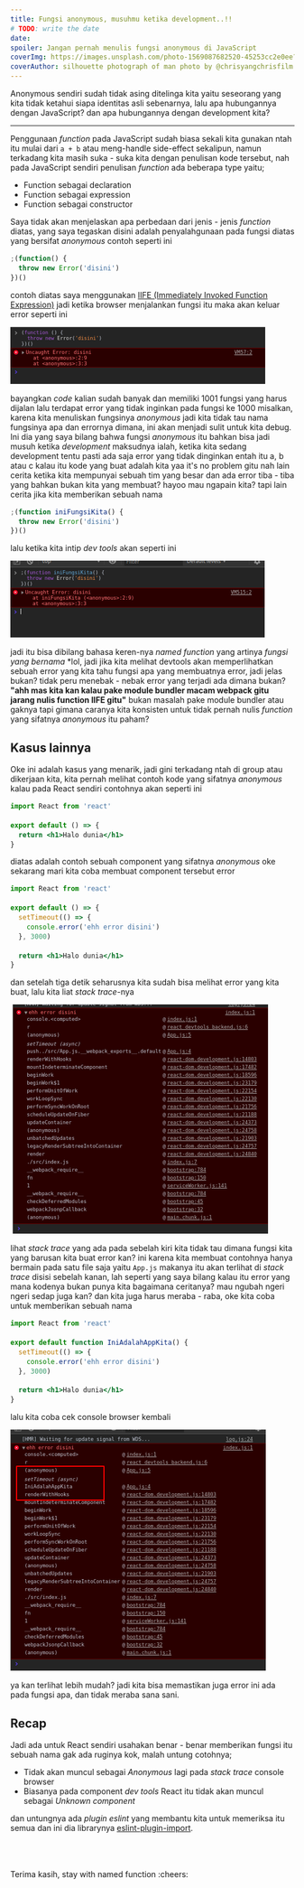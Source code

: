 ```yaml
---
title: Fungsi anonymous, musuhmu ketika development..!!
# TODO: write the date
date:
spoiler: Jangan pernah menulis fungsi anonymous di JavaScript
coverImg: https://images.unsplash.com/photo-1569087682520-45253cc2e0ee?ixlib=rb-1.2.1&ixid=eyJhcHBfaWQiOjEyMDd9&auto=format&fit=crop&w=750&q=80
coverAuthor: silhouette photograph of man photo by @chrisyangchrisfilm on @unsplash
---
```


Anonymous sendiri sudah tidak asing ditelinga kita yaitu seseorang yang kita tidak ketahui siapa identitas asli sebenarnya, lalu apa hubungannya dengan JavaScript? dan apa hubungannya dengan development kita?

---

Penggunaan _function_ pada JavaScript sudah biasa sekali kita gunakan ntah itu mulai dari `a + b` atau meng-handle side-effect sekalipun, namun terkadang kita masih suka - suka kita dengan penulisan kode tersebut, nah pada JavaScript sendiri penulisan _function_ ada beberapa type yaitu;

- Function sebagai declaration
- Function sebagai expression
- Function sebagai constructor

Saya tidak akan menjelaskan apa perbedaan dari jenis - jenis _function_ diatas, yang saya tegaskan disini adalah penyalahgunaan pada fungsi diatas yang bersifat _anonymous_ contoh seperti ini

```js
;(function() {
  throw new Error('disini')
})()
```

contoh diatas saya menggunakan [IIFE (Immediately Invoked Function Expression)](https://developer.mozilla.org/en-US/docs/Glossary/IIFE) jadi ketika browser menjalankan fungsi itu maka akan keluar error seperti ini

![error syntax in dev tools](./image-2.png)

bayangkan _code_ kalian sudah banyak dan memiliki 1001 fungsi yang harus dijalan lalu terdapat error yang tidak inginkan pada fungsi ke 1000 misalkan, karena kita menuliskan fungsinya _anonymous_ jadi kita tidak tau nama fungsinya apa dan errornya dimana, ini akan menjadi sulit untuk kita debug.
Ini dia yang saya bilang bahwa fungsi _anonymous_ itu bahkan bisa jadi musuh ketika _development_ maksudnya ialah, ketika kita sedang development tentu pasti ada saja error yang tidak dinginkan entah itu a, b atau c kalau itu kode yang buat adalah kita yaa it's no problem gitu nah lain cerita ketika kita mempunyai sebuah tim yang besar dan ada error tiba - tiba yang bahkan bukan kita yang membuat? hayoo mau ngapain kita? tapi lain cerita jika kita memberikan sebuah nama

```js
;(function iniFungsiKita() {
  throw new Error('disini')
})()
```

lalu ketika kita intip _dev tools_ akan seperti ini

![](./image-3.png)

jadi itu bisa dibilang bahasa keren-nya _named function_ yang artinya _fungsi yang bernama_ \*lol, jadi jika kita melihat devtools akan memperlihatkan sebuah error yang kita tahu fungsi apa yang membuatnya error, jadi jelas bukan? tidak peru menebak - nebak error yang terjadi ada dimana bukan? **"ahh mas kita kan kalau pake module bundler macam webpack gitu jarang nulis function IIFE gitu"** bukan masalah pake module bundler atau gaknya tapi gimana caranya kita konsisten untuk tidak pernah nulis _function_ yang sifatnya _anonymous_ itu paham?

## Kasus lainnya

Oke ini adalah kasus yang menarik, jadi gini terkadang ntah di group atau dikerjaan kita, kita pernah melihat contoh kode yang sifatnya _anonymous_ kalau pada React sendiri contohnya akan seperti ini

```jsx
import React from 'react'

export default () => {
  return <h1>Halo dunia</h1>
}
```

diatas adalah contoh sebuah component yang sifatnya _anonymous_ oke sekarang mari kita coba membuat component tersebut error

```jsx
import React from 'react'

export default () => {
  setTimeout(() => {
    console.error('ehh error disini')
  }, 3000)

  return <h1>Halo dunia</h1>
}
```

dan setelah tiga detik seharusnya kita sudah bisa melihat error yang kita buat, lalu kita liat _stack trace_-nya

![](./image-4.png)

lihat _stack trace_ yang ada pada sebelah kiri kita tidak tau dimana fungsi kita yang barusan kita buat error kan? ini karena kita membuat contohnya hanya bermain pada satu file saja yaitu `App.js` makanya itu akan terlihat di _stack trace_ disisi sebelah kanan, lah seperti yang saya bilang kalau itu error yang mana kodenya bukan punya kita bagaimana ceritanya? mau ngubah ngeri ngeri sedap juga kan? dan kita juga harus meraba - raba, oke kita coba untuk memberikan sebuah nama

```jsx
import React from 'react'

export default function IniAdalahAppKita() {
  setTimeout(() => {
    console.error('ehh error disini')
  }, 3000)

  return <h1>Halo dunia</h1>
}
```

lalu kita coba cek console browser kembali

![](./image-5.png)

ya kan terlihat lebih mudah? jadi kita bisa memastikan juga error ini ada pada fungsi apa, dan tidak meraba sana sani.

## Recap

Jadi ada untuk React sendiri usahakan benar - benar memberikan fungsi itu sebuah nama gak ada ruginya kok, malah untung cotohnya;

- Tidak akan muncul sebagai _Anonymous_ lagi pada _stack trace_ console browser
- Biasanya pada component _dev tools_ React itu tidak akan muncul sebagai _Unknown component_

dan untungnya ada _plugin eslint_ yang membantu kita untuk memeriksa itu semua dan ini dia librarynya [eslint-plugin-import](https://github.com/benmosher/eslint-plugin-import/blob/master/docs/rules/no-anonymous-default-export.md).

<br/>
<br/>
<br/>
Terima kasih, stay with named function :cheers:
